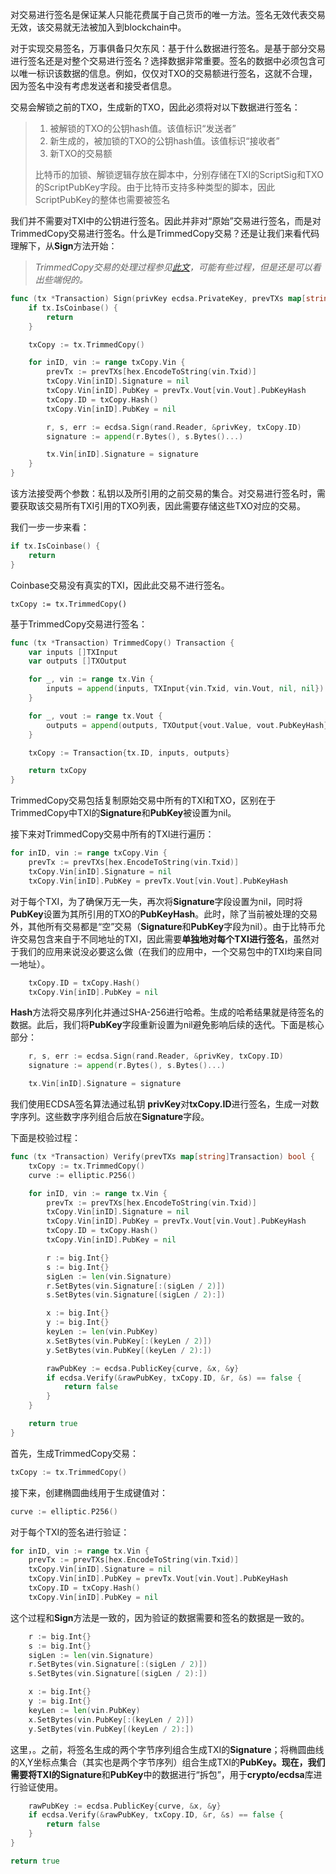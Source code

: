 对交易进行签名是保证某人只能花费属于自己货币的唯一方法。签名无效代表交易无效，该交易就无法被加入到blockchain中。

对于实现交易签名，万事俱备只欠东风：基于什么数据进行签名。是基于部分交易进行签名还是对整个交易进行签名？选择数据非常重要。签名的数据中必须包含可以唯一标识该数据的信息。例如，仅仅对TXO的交易额进行签名，这就不合理，因为签名中没有考虑发送者和接受者信息。

交易会解锁之前的TXO，生成新的TXO，因此必须将对以下数据进行签名：

> 1. 被解锁的TXO的公钥hash值。该值标识“发送者”
> 2. 新生成的，被加锁的TXO的公钥hash值。该值标识“接收者”
> 3. 新TXO的交易额
>
> 比特币的加锁、解锁逻辑存放在脚本中，分别存储在TXI的ScriptSig和TXO的ScriptPubKey字段。由于比特币支持多种类型的脚本，因此ScriptPubKey的整体也需要被签名

我们并不需要对TXI中的公钥进行签名。因此并非对“原始”交易进行签名，而是对TrimmedCopy交易进行签名。什么是TrimmedCopy交易？还是让我们来看代码理解下，从**Sign**方法开始：

> _TrimmedCopy交易的处理过程参见_[_此文_](https://en.bitcoin.it/wiki/File:Bitcoin_OpCheckSig_InDetai)_，可能有些过程，但是还是可以看出些端倪的。_

```go
func (tx *Transaction) Sign(privKey ecdsa.PrivateKey, prevTXs map[string]Transaction) {
    if tx.IsCoinbase() {
        return
    }

    txCopy := tx.TrimmedCopy()

    for inID, vin := range txCopy.Vin {
        prevTx := prevTXs[hex.EncodeToString(vin.Txid)]
        txCopy.Vin[inID].Signature = nil
        txCopy.Vin[inID].PubKey = prevTx.Vout[vin.Vout].PubKeyHash
        txCopy.ID = txCopy.Hash()
        txCopy.Vin[inID].PubKey = nil

        r, s, err := ecdsa.Sign(rand.Reader, &privKey, txCopy.ID)
        signature := append(r.Bytes(), s.Bytes()...)

        tx.Vin[inID].Signature = signature
    }
}
```

该方法接受两个参数：私钥以及所引用的之前交易的集合。对交易进行签名时，需要获取该交易所有TXI引用的TXO列表，因此需要存储这些TXO对应的交易。

我们一步一步来看：

```go
if tx.IsCoinbase() {
    return
}
```

Coinbase交易没有真实的TXI，因此此交易不进行签名。

```
txCopy := tx.TrimmedCopy()
```

基于TrimmedCopy交易进行签名：

```go
func (tx *Transaction) TrimmedCopy() Transaction {
    var inputs []TXInput
    var outputs []TXOutput

    for _, vin := range tx.Vin {
        inputs = append(inputs, TXInput{vin.Txid, vin.Vout, nil, nil})
    }

    for _, vout := range tx.Vout {
        outputs = append(outputs, TXOutput{vout.Value, vout.PubKeyHash})
    }

    txCopy := Transaction{tx.ID, inputs, outputs}

    return txCopy
}
```

TrimmedCopy交易包括复制原始交易中所有的TXI和TXO，区别在于TrimmedCopy中TXI的**Signature**和**PubKey**被设置为nil。

接下来对TrimmedCopy交易中所有的TXI进行遍历：

```go
for inID, vin := range txCopy.Vin {
    prevTx := prevTXs[hex.EncodeToString(vin.Txid)]
    txCopy.Vin[inID].Signature = nil
    txCopy.Vin[inID].PubKey = prevTx.Vout[vin.Vout].PubKeyHash
```

对于每个TXI，为了确保万无一失，再次将**Signature**字段设置为nil，同时将**PubKey**设置为其所引用的TXO的**PubKeyHash**。此时，除了当前被处理的交易外，其他所有交易都是“空”交易（**Signature**和**PubKey**字段为nil）。由于比特币允许交易包含来自于不同地址的TXI，因此需要**单独地对每个TXI进行签名**，虽然对于我们的应用来说没必要这么做（在我们的应用中，一个交易包中的TXI均来自同一地址）。

```go
    txCopy.ID = txCopy.Hash()
    txCopy.Vin[inID].PubKey = nil
```

**Hash**方法将交易序列化并通过SHA-256进行哈希。生成的哈希结果就是待签名的数据。此后，我们将**PubKey**字段重新设置为nil避免影响后续的迭代。下面是核心部分：

```go
    r, s, err := ecdsa.Sign(rand.Reader, &privKey, txCopy.ID)
    signature := append(r.Bytes(), s.Bytes()...)

    tx.Vin[inID].Signature = signature
```

我们使用ECDSA签名算法通过私钥 **privKey**对**txCopy.ID**进行签名，生成一对数字序列。这些数字序列组合后放在**Signature**字段。

下面是校验过程：

```go
func (tx *Transaction) Verify(prevTXs map[string]Transaction) bool {
    txCopy := tx.TrimmedCopy()
    curve := elliptic.P256()

    for inID, vin := range tx.Vin {
        prevTx := prevTXs[hex.EncodeToString(vin.Txid)]
        txCopy.Vin[inID].Signature = nil
        txCopy.Vin[inID].PubKey = prevTx.Vout[vin.Vout].PubKeyHash
        txCopy.ID = txCopy.Hash()
        txCopy.Vin[inID].PubKey = nil

        r := big.Int{}
        s := big.Int{}
        sigLen := len(vin.Signature)
        r.SetBytes(vin.Signature[:(sigLen / 2)])
        s.SetBytes(vin.Signature[(sigLen / 2):])

        x := big.Int{}
        y := big.Int{}
        keyLen := len(vin.PubKey)
        x.SetBytes(vin.PubKey[:(keyLen / 2)])
        y.SetBytes(vin.PubKey[(keyLen / 2):])

        rawPubKey := ecdsa.PublicKey{curve, &x, &y}
        if ecdsa.Verify(&rawPubKey, txCopy.ID, &r, &s) == false {
            return false
        }
    }

    return true
}
```

首先，生成TrimmedCopy交易：

```go
txCopy := tx.TrimmedCopy()
```

接下来，创建椭圆曲线用于生成键值对：

```go
curve := elliptic.P256()
```

对于每个TXI的签名进行验证：

```go
for inID, vin := range tx.Vin {
    prevTx := prevTXs[hex.EncodeToString(vin.Txid)]
    txCopy.Vin[inID].Signature = nil
    txCopy.Vin[inID].PubKey = prevTx.Vout[vin.Vout].PubKeyHash
    txCopy.ID = txCopy.Hash()
    txCopy.Vin[inID].PubKey = nil
```

这个过程和**Sign**方法是一致的，因为验证的数据需要和签名的数据是一致的。

```go
    r := big.Int{}
    s := big.Int{}
    sigLen := len(vin.Signature)
    r.SetBytes(vin.Signature[:(sigLen / 2)])
    s.SetBytes(vin.Signature[(sigLen / 2):])

    x := big.Int{}
    y := big.Int{}
    keyLen := len(vin.PubKey)
    x.SetBytes(vin.PubKey[:(keyLen / 2)])
    y.SetBytes(vin.PubKey[(keyLen / 2):])
```

这里，。之前，将签名生成的两个字节序列组合生成TXI的**Signature**；将椭圆曲线的X,Y坐标点集合（其实也是两个字节序列）组合生成TXI的**PubKey。**现在，我们需要将TXI的**Signature**和**PubKey**中的数据进行“拆包”，用于**crypto/ecdsa**库进行验证使用。

```go
	rawPubKey := ecdsa.PublicKey{curve, &x, &y}
	if ecdsa.Verify(&rawPubKey, txCopy.ID, &r, &s) == false {
		return false
	}
}

return true
```



